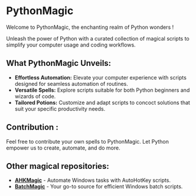 # PythonMagic 

Welcome to PythonMagic, the enchanting realm of Python wonders ! 

Unleash the power of Python with a curated collection of magical scripts to simplify your computer usage and coding workflows.

## What PythonMagic Unveils:

- **Effortless Automation:** Elevate your computer experience with scripts designed for seamless automation of routines.
- **Versatile Spells:** Explore scripts suitable for both Python beginners and wizards of code.
- **Tailored Potions:** Customize and adapt scripts to concoct solutions that suit your specific productivity needs.

## Contribution :

Feel free to contribute your own spells to PythonMagic. Let Python empower us to create, automate, and do more.

## Other magical repositories:

- [**AHKMagic**](https://github.com/himanshuxd/AHKMagic) - Automate Windows tasks with AutoHotKey scripts.
- [**BatchMagic**](https://github.com/himanshuxd/BatchMagic) - Your go-to source for efficient Windows batch scripts.
